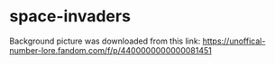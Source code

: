 # space-invaders

Background picture was downloaded from this link: https://unoffical-number-lore.fandom.com/f/p/4400000000000081451